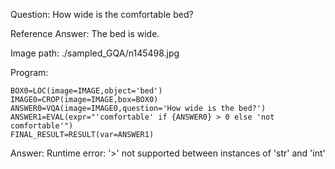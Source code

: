 Question: How wide is the comfortable bed?

Reference Answer: The bed is wide.

Image path: ./sampled_GQA/n145498.jpg

Program:

```
BOX0=LOC(image=IMAGE,object='bed')
IMAGE0=CROP(image=IMAGE,box=BOX0)
ANSWER0=VQA(image=IMAGE0,question='How wide is the bed?')
ANSWER1=EVAL(expr="'comfortable' if {ANSWER0} > 0 else 'not comfortable'")
FINAL_RESULT=RESULT(var=ANSWER1)
```
Answer: Runtime error: '>' not supported between instances of 'str' and 'int'

